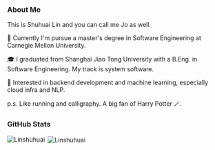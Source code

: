 ### About Me
This is Shuhuai Lin and you can call me Jo as well.

🌱  Currently I'm pursue a master's degree in Software Engineering at Carnegie Mellon University.

🎓  I graduated from Shanghai Jiao Tong University with a B.Eng. in Software Engineering. My track is system software.

🤔  Interested in backend development and machine learning, especially cloud infra and NLP.

p.s. Like running and calligraphy. A big fan of Harry Potter 🪄.

<!--
[![LinkedIn](https://img.shields.io/badge/LinkedIn-%230077B5.svg?logo=linkedin&logoColor=white)](https://linkedin.com/in/shuhuai-linux) 
-->
### GitHub Stats
<p><img align="left" src="https://github-readme-streak-stats.herokuapp.com/?user=Linshuhuai&theme=dark&hide_border=false" alt="Linshuhuai" /></p>
<p>&nbsp;<img align="center" src="https://github-readme-stats.vercel.app/api/top-langs/?username=Linshuhuai&theme=dark&hide_border=false&include_all_commits=false&count_private=false&layout=compact" alt="Linshuhuai" /></p>


<!--
### Tech Stack
![C](https://img.shields.io/badge/c-%2300599C.svg?style=for-the-badge&logo=c&logoColor=white) ![C++](https://img.shields.io/badge/c++-%2300599C.svg?style=for-the-badge&logo=c%2B%2B&logoColor=white) ![Java](https://img.shields.io/badge/java-%23ED8B00.svg?style=for-the-badge&logo=java&logoColor=white) ![AWS](https://img.shields.io/badge/AWS-%23FF9900.svg?style=for-the-badge&logo=amazon-aws&logoColor=white) ![Google Cloud](https://img.shields.io/badge/Google%20Cloud-%234285F4.svg?style=for-the-badge&logo=google-cloud&logoColor=white) ![Spring](https://img.shields.io/badge/spring-%236DB33F.svg?style=for-the-badge&logo=spring&logoColor=white) ![Go](https://img.shields.io/badge/go-%2300ADD8.svg?style=for-the-badge&logo=go&logoColor=white) ![Python](https://img.shields.io/badge/python-3670A0?style=for-the-badge&logo=python&logoColor=ffdd54) ![CSS3](https://img.shields.io/badge/css3-%231572B6.svg?style=for-the-badge&logo=css3&logoColor=white) ![HTML5](https://img.shields.io/badge/html5-%23E34F26.svg?style=for-the-badge&logo=html5&logoColor=white) 

# 📊 GitHub Stats:
![](https://github-readme-stats.vercel.app/api?username=Linshuhuai&theme=dark&hide_border=false&include_all_commits=false&count_private=false)<br/>
![](https://github-readme-streak-stats.herokuapp.com/?user=Linshuhuai&theme=dark&hide_border=false)<br/>
![](https://github-readme-stats.vercel.app/api/top-langs/?username=Linshuhuai&theme=dark&hide_border=false&include_all_commits=false&count_private=false&layout=compact)

# website to create profile
https://rahuldkjain.github.io/gh-profile-readme-generator/
https://gprm.itsvg.in/

